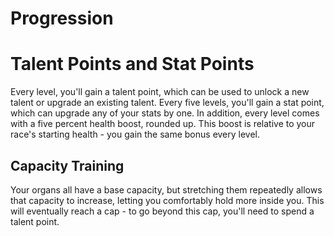 # Progression

# Talent Points and Stat Points

Every level, you'll gain a talent point, which can be used to unlock a new talent
or upgrade an existing talent. Every five levels, you'll gain a stat point, which
can upgrade any of your stats by one. In addition, every level comes with a five
percent health boost, rounded up. This boost is relative to your race's starting
health - you gain the same bonus every level.

## Capacity Training

Your organs all have a base capacity, but stretching them repeatedly allows that
capacity to increase, letting you comfortably hold more inside you. This will
eventually reach a cap - to go beyond this cap, you'll need to spend a talent
point.
